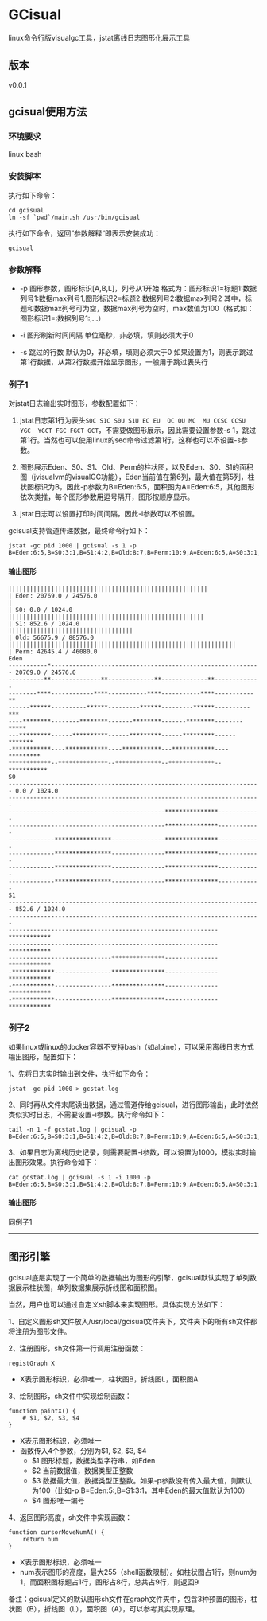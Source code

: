 # GCisual

linux命令行版visualgc工具，jstat离线日志图形化展示工具

## 版本

v0.0.1

## gcisual使用方法

### 环境要求

linux bash

### 安装脚本

执行如下命令：
```
cd gcisual
ln -sf `pwd`/main.sh /usr/bin/gcisual
```

执行如下命令，返回”参数解释“即表示安装成功：
```
gcisual
```

### 参数解释

- -p 图形参数，图形标识[A,B,L]，列号从1开始
     格式为：图形标识1=标题1:数据列号1:数据max列号1,图形标识2=标题2:数据列号2:数据max列号2
     其中，标题和数据max列号可为空，数据max列号为空时，max数值为100（格式如：图形标识1=:数据列号1:,...）

- -i 图形刷新时间间隔
     单位毫秒，非必填，填则必须大于0

- -s 跳过的行数
     默认为0，非必填，填则必须大于0
     如果设置为1，则表示跳过第1行数据，从第2行数据开始显示图形，一般用于跳过表头行


### 例子1

对jstat日志输出实时图形，参数配置如下：

1. jstat日志第1行为表头`S0C S1C S0U S1U EC EU  OC OU MC  MU CCSC CCSU YGC  YGCT FGC FGCT GCT`，不需要做图形展示，因此需要设置参数-s 1，跳过第1行。当然也可以使用linux的sed命令过滤第1行，这样也可以不设置-s参数。

2. 图形展示Eden、S0、S1、Old、Perm的柱状图，以及Eden、S0、S1的面积图（jvisualvm的visualGC功能），Eden当前值在第6列，最大值在第5列，柱状图标识为B，因此-p参数为B=Eden:6:5，面积图为A=Eden:6:5，其他图形依次类推，每个图形参数用逗号隔开，图形按顺序显示。

3. jstat日志可以设置打印时间间隔，因此-i参数可以不设置。

gcisual支持管道传递数据，最终命令行如下：
```shell
jstat -gc pid 1000 | gcisual -s 1 -p B=Eden:6:5,B=S0:3:1,B=S1:4:2,B=Old:8:7,B=Perm:10:9,A=Eden:6:5,A=S0:3:1,A=S1:4:2
```

#### 输出图形
```
||||||||||||||||||||||||||||||||||||||||||||||||||||||||               | Eden: 20769.0 / 24576.0
|                                                                      | S0: 0.0 / 1024.0
|||||||||||||||||||||||||||||||||||||||||||||||||||||||                | S1: 852.6 / 1024.0
|||||||||||||||||||||||||||||||||||                                    | Old: 56675.9 / 88576.0
||||||||||||||||||||||||||||||||||||||||||||||||||||||||||||||||       | Perm: 42645.4 / 46080.0
Eden
-----------*----------------------------------------------------------- 20769.0 / 24576.0
----------**--------------**-------------**-------------**-------------
--------****------------****-----------****-----------****-----------**
------******----------******---------******---------******----------***
----********--------********-------********-------********--------*****
---*********------**********------*********------*********------*******
-***********----************----***********---************----*********
************--**************--*************--*************--***********
S0
----------------------------------------------------------------------- 0.0 / 1024.0
-----------------------------------------------------------------------
--------------------------------------------***************------------
--------------------------------------------***************------------
-------------****************---------------***************------------
-------------****************---------------***************------------
-------------****************---------------***************------------
-------------****************---------------***************------------
S1
----------------------------------------------------------------------- 852.6 / 1024.0
-----------------------------------------------------------------------
-----------------------------------------------------------************
-----------------------------------------------------------************
-----------------------------***************---------------************
-************----------------***************---------------************
-************----------------***************---------------************
-************----------------***************---------------************
```

### 例子2

如果linux或linux的docker容器不支持bash（如alpine），可以采用离线日志方式输出图形，配置如下：

1、先将日志实时输出到文件，执行如下命令：
```
jstat -gc pid 1000 > gcstat.log
```

2、同时再从文件末尾读出数据，通过管道传给gcisual，进行图形输出，此时依然类似实时日志，不需要设置-i参数。执行命令如下：
```
tail -n 1 -f gcstat.log | gcisual -p B=Eden:6:5,B=S0:3:1,B=S1:4:2,B=Old:8:7,B=Perm:10:9,A=Eden:6:5,A=S0:3:1,A=S1:4:2
```

3、如果日志为离线历史记录，则需要配置-i参数，可以设置为1000，模拟实时输出图形效果。执行命令如下：
```
cat gcstat.log | gcisual -s 1 -i 1000 -p B=Eden:6:5,B=S0:3:1,B=S1:4:2,B=Old:8:7,B=Perm:10:9,A=Eden:6:5,A=S0:3:1,A=S1:4:2
```

#### 输出图形

同例子1

---

## 图形引擎

gcisual底层实现了一个简单的数据输出为图形的引擎，gcisual默认实现了单列数据展示柱状图，单列数据集展示折线图和面积图。

当然，用户也可以通过自定义sh脚本来实现图形。具体实现方法如下：

1、自定义图形sh文件放入/usr/local/gcisual文件夹下，文件夹下的所有sh文件都将注册为图形文件。

2、注册图形，sh文件第一行调用注册函数：
```shell
registGraph X
```
- X表示图形标识，必须唯一，柱状图B，折线图L，面积图A

3、绘制图形，sh文件中实现绘制函数：
```shell
function paintX() {
    # $1, $2, $3, $4
}
```
- X表示图形标识，必须唯一
- 函数传入4个参数，分别为$1, $2, $3, $4
    - $1 图形标题，数据类型字符串，如Eden
    - $2 当前数据值，数据类型正整数
    - $3 数据最大值，数据类型正整数。如果-p参数没有传入最大值，则默认为100（比如-p B=Eden:5:,B=S1:3:1，其中Eden的最大值默认为100）
    - $4 图形唯一编号

4、返回图形高度，sh文件中实现函数：
```shell
function cursorMoveNumA() {
    return num
}
```
- X表示图形标识，必须唯一
- num表示图形的高度，最大255（shell函数限制）。如柱状图占1行，则num为1，而面积图标题占1行，图形占8行，总共占9行，则返回9

备注：gcisual定义的默认图形sh文件在graph文件夹中，包含3种预置的图形，柱状图（B），折线图（L），面积图（A），可以参考其实现原理。

